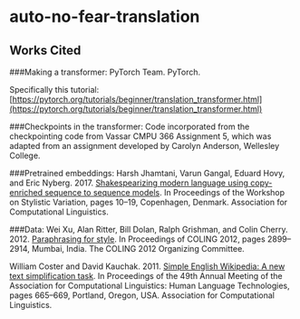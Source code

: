 # auto-no-fear-translation

## Works Cited

###Making a transformer:
PyTorch Team. PyTorch.

Specifically this tutorial: [https://pytorch.org/tutorials/beginner/translation_transformer.html](https://pytorch.org/tutorials/beginner/translation_transformer.html)

###Checkpoints in the transformer:
Code incorporated from the checkpointing code from Vassar CMPU 366 Assignment 5, which was adapted from an assignment developed by Carolyn Anderson, Wellesley College.

###Pretrained embeddings:
Harsh Jhamtani, Varun Gangal, Eduard Hovy, and Eric Nyberg. 2017. [Shakespearizing modern language using copy-enriched sequence to sequence models](https://aclanthology.org/W17-4902/). In Proceedings of the Workshop on Stylistic Variation, pages 10–19, Copenhagen, Denmark. Association for Computational Linguistics.

###Data:
Wei Xu, Alan Ritter, Bill Dolan, Ralph Grishman, and Colin Cherry. 2012. [Paraphrasing for style](https://aclanthology.org/C12-1177/). In Proceedings of COLING 2012, pages 2899–2914, Mumbai, India. The COLING 2012 Organizing Committee.

William Coster and David Kauchak. 2011. [Simple English Wikipedia: A new text simplification task](https://aclanthology.org/P11-2117). In Proceedings of the 49th Annual Meeting of the Association for Computational Linguistics: Human Language Technologies, pages 665–669, Portland, Oregon, USA. Association for Computational Linguistics.
